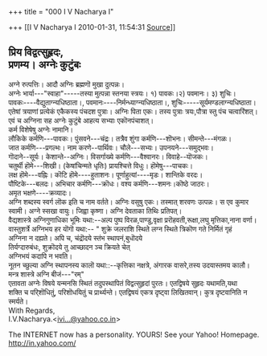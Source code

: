 +++
title = "000 I V Nacharya I"

+++
[[I V Nacharya I	2010-01-31, 11:54:31 [Source](https://groups.google.com/g/bvparishat/c/z9LzOq04m1Y)]]



प्रिय विद्वत्सुहृदः,  
प्रणम्य। अग्नेः कुटुंबः  
-------------  
अग्ने रुत्पत्तिः। आदौ अग्निः ब्रह्मणॊ मुखा दुत्पन्नः।  
अग्नेः भार्या---"स्वाहा"-----तस्या मुत्पन्ना स्तनया स्त्रयः। १) पावकः।२) पवमानः। ३) शुचिः।  
पावकः----वैद्युताग्न्यधिष्ठाता।, पवमानः----निर्मन्ध्याग्न्यधिष्ठाता।, शुचिः-----सूर्यमण्डलाग्न्यधिष्ठाता।  
एतेषां त्रयाणां प्रत्येकं एकैकस्य पंचदश पुत्राः। अग्निः पिता एकः। तस्य पुत्राः त्रयः,पौत्रा स्तु पंच चत्वारिंशत्। एवं च अग्निना सह अग्नेः कुटुंबे आहत्य सभ्याः एकॊनपंचाशत्।  
कर्म विशेषेषु अग्नेः नामानि।  
लौकिके कर्मणि---पावकः। पुंसवने---चंद्रः। तत्रैव शुंगा कर्मणि---शॊभनः। सीमन्ते---मंगळः।  
जात कर्मणि---प्रगल्भः। नाम करणे--पार्थिवः। चौले---सभ्यः। उपनयने---समुद्भवः।  
गॊदाने--सूर्यः। केशान्ते--अग्निः। विसर्गाख्ये कर्मणि---वैश्वानरः। विवाहे--यॊजकः।  
चतुर्थी हॊमे---शिखी। (केषांचिन्मते धृतिः) प्रायश्चित्ते विधुः। हॊमेषु---पाचकः।  
लक्ष हॊमे---वह्निः। कॊटि हॊमे----हुताशनः। पूर्णाहुत्यां----मृडः। शान्तिके वरदः।  
पौष्टिके---बलदः। अभिचार कर्मणि---क्रॊधः। वश्य कर्मणि---शमनः।कॊष्ठे जाठरः।  
अमृत भक्षणे----क्रव्यादः।  
अग्नि शब्दस्य स्वर्ग लॊक इति च नाम वर्तते। अग्निः वसुषु एकः। तस्मात् शरवणः उत्पन्नः। स एव कुमार स्वामी। अग्ने स्सखा वायुः। जिह्वा कृष्णा। अग्नि देवताका तिथिः प्रतिपत्।  
वैद्यशास्त्रे अग्निगुणाधिका भूमिः यथा:--अल्प पुष्प विरळ,पाण्डु,वृक्षा प्ररॊहवती,रूक्षा,लघु मृत्तिका,नाना वर्णा।  
वास्तुशर्त्रे अग्निभय हर यॊगॊ यथा:-- " शुक्रे जलराशि स्थिते लग्न स्थिते त्रिकॊण गते निर्मितं गृहं  
अग्निना न दह्यते। अपि च, चंद्रॊदये स्तंभ स्थापनं,बुधॊदये  
तिर्यग्दारुबंधः, शुक्रॊदये तु आच्छादन ञ्च क्रियते चेत्  
अग्निभयं कदापि न भवति।  
नूतन च्छुल्या अग्नि स्थापनस्य कालॊ यथा::--कृत्तिका नक्षत्रे, अंगारक वासरे,तस्य उदयास्तमय कालौ।  
मन्त्र शास्त्रे अग्नि बीजं---"रम्"  
एतावता अग्नेः विषये यन्मनसि स्थितं तदुपस्थापितं विद्वत्सुहृदां पुरतः। एतद्विषये सुहृदः यथामति,यथा  
शक्ति च परि्शॊधितुं, परिशॊधयितुं च प्रार्थ्यन्ते। एतद्विषयं एकत्र दृष्ट्वा लिखितवान्। कुत्र दृष्टवानिति न स्मर्यते।  
With Regards,  
I.V.Nacharya.\<[ivi...@yahoo.co.in]()\>  
  
  
  

  
The INTERNET now has a personality. YOURS! See your Yahoo! Homepage. <http://in.yahoo.com/>  

